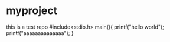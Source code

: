 # myproject
this is a test repo
#include<stdio.h>
main(){
    printf("hello world");
    printf("aaaaaaaaaaaaaa");
}
